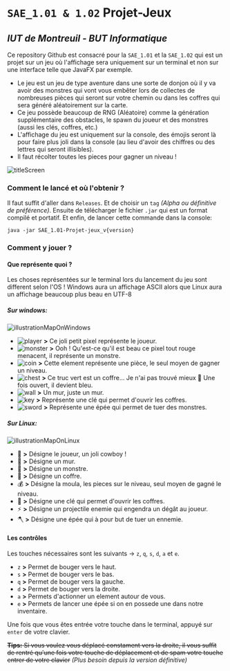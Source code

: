 # `SAE_1.01 & 1.02` **Projet-Jeux**
## _IUT de Montreuil - BUT Informatique_

Ce repository Github est consacré pour la `SAE_1.01` et la `SAE_1.02` qui est un projet sur un jeu où l'affichage sera
uniquement sur un terminal et non sur une interface telle que JavaFX par exemple.

* Le jeu est un jeu de type aventure dans une sorte de donjon où il y va avoir des monstres qui vont vous embêter lors 
de collectes de nombreuses pièces qui seront sur votre chemin ou dans les coffres qui sera généré aléatoirement sur la carte.
* Ce jeu possède beaucoup de RNG (Aléatoire) comme la génération supplémentaire des obstacles, le spawn du joueur et des 
monstres (aussi les clés, coffres, etc.)
* L'affichage du jeu est uniquement sur la console, des émojis seront là pour faire plus joli dans la console 
(au lieu d'avoir des chiffres ou des lettres qui seront illisibles).
* Il faut récolter toutes les pieces pour gagner un niveau !

![titleScreen](https://eapi.pcloud.com/getpubthumb?code=XZo2nFZUojd9tO3JSyUVNKtgPqibhbjnQcy&linkpassword=undefined&size=1127x281&crop=0&type=auto)
### Comment le lancé et où l'obtenir ?
Il faut suffit d'aller dans `Releases`. Et de choisir un `tag` _(Alpha ou définitive de préférence)_. 
Ensuite de télécharger le fichier `.jar` qui est un format compilé et portatif.
Et enfin, de lancer cette commande dans la console:

`java -jar SAE_1.01-Projet-jeux_v{version}`

### Comment y jouer ?
#### Que représente quoi ?
Les choses représentées sur le terminal lors du lancement du jeu sont different selon l'OS !
Windows aura un affichage ASCII alors que Linux aura un affichage beaucoup plus beau en UTF-8
##### Sur windows:
![illustrationMapOnWindows](https://eapi.pcloud.com/getpubthumb?code=XZMq9FZ4N5iPPInMp8xQ9MUJXXqCjH1gRgk&linkpassword=undefined&size=300x300&crop=0&type=auto)
* ![player](https://eapi.pcloud.com/getpubthumb?code=XZHWnFZk3IXz5H7jFudThzH32e6Qf8nFtR7&linkpassword=undefined&size=20x20&crop=0&type=auto) 
**>** Ce joli petit pixel représente le joueur.
* ![monster](https://eapi.pcloud.com/getpubthumb?code=XZ8WnFZ6dUw4UjdSbB83xVtnPOaNQpkATeX&linkpassword=undefined&size=20x20&crop=0&type=auto) 
**>** Ooh ! Qu'est-ce qu'il est beau ce pixel tout rouge menacent, il représente un monstre.
* ![coin](https://eapi.pcloud.com/getpubthumb?code=XZmWnFZkrHqbGdEdrQtjHuoTOhQEQx42uhy&linkpassword=undefined&size=20x20&crop=0&type=auto) 
**>** Cette element représente une pièce, le seul moyen de gagner un niveau.
* ![chest](https://eapi.pcloud.com/getpubthumb?code=XZSWnFZKLL7gmEeqQmIfv6IYORNikV5EMYX&linkpassword=undefined&size=20x20&crop=0&type=auto) 
**>** Ce truc vert est un coffre... Je n'ai pas trouvé mieux 🙁 Une fois ouvert, il devient bleu.
* ![wall](https://eapi.pcloud.com/getpubthumb?code=XZjWnFZoITQkBECz0hLHcEHeiBfWHzKY0Vk&linkpassword=undefined&size=20x20&crop=0&type=auto) 
**>** Un mur, juste un mur.
* ![key](https://eapi.pcloud.com/getpubthumb?code=XZft9FZHwcGC1shg2kab63IONGqYJ6Y3Bc7&linkpassword=undefined&size=20x20&crop=0&type=auto) 
**>** Représente une clé qui permet d'ouvrir les coffres.
* ![sword](https://eapi.pcloud.com/getpubthumb?code=XZgUwFZJA7WoKuTudkLtzYhpn9ae8vhV3rX&linkpassword=undefined&size=20x20&crop=0&type=auto)
**>** Représente une épée qui permet de tuer des monstres.

##### Sur Linux:
![illustrationMapOnLinux](https://eapi.pcloud.com/getpubthumb?code=XZSbgFZ7ry8QY4VqdF9rJFn1M7kSXitV1WV&linkpassword=undefined&size=300x300&crop=0&type=auto)
* 🤠 **>** Désigne le joueur, un joli cowboy !
* 🧱 **>** Désigne un mur.
* 👾 **>** Désigne un monstre.
* 🧰 **>** Désigne un coffre.
* 💰 **>** Désigne la moula, les pieces sur le niveau, seul moyen de gagné le niveau.
* 🔑 **>** Désigne une clé qui permet d'ouvrir les coffres.
* ⚡ **>** Désigne un projectile enemie qui engendra un dégât au joueur.
* 🪓️ **>** Désigne une épée qui à pour but de tuer un ennemie.

#### Les contrôles
Les touches nécessaires sont les suivants → `z`, `q`, `s`, `d`, `a` et `e`.
* `z` **>** Permet de bouger vers le haut.
* `s` **>** Permet de bouger vers le bas.
* `q` **>** Permet de bouger vers la gauche.
* `d` **>** Permet de bouger vers la droite.
* `a` **>** Permets d'actionner un element autour de vous.
* `e` **>** Permets de lancer une épée si on en possede une dans notre inventaire.

Une fois que vous êtes entrée votre touche dans le terminal, appuyé sur `enter` de votre clavier.

~~**Tips:** Si vous voulez vous déplacé constament vers la droite, il vous suffit de rentré qu'une fois votre touche de 
déplacement et de spam votre touche entrer de votre clavier~~ _(Plus besoin depuis la version définitive)_
